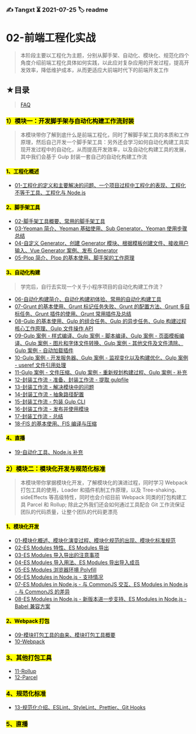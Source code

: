 ### ✍️ Tangxt ⏳ 2021-07-25 🏷️ readme

# 02-前端工程化实战

> 本阶段主要以工程化为主题，分别从脚手架、自动化、模块化、规范化四个角度介绍前端工程化具体如何实践，以此应对复杂应用的开发过程，提高开发效率，降低维护成本，从而更适应大前端时代下的前端开发工作

## ★目录

> [FAQ](./faq.md)

### <mark>1）模块一：开发脚手架与自动化构建工作流封装</mark>

> 本模块带你了解到底什么是前端工程化，同时了解脚手架工具的本质和工作原理，然后自己开发一个脚手架工具：另外还会学习如何自动化构建工具实现开发过程中的自动化，从而提高开发效率，以及自动化构建工具的发展，其中我们会基于 Gulp 封装一套自己的自动化构建工作流

#### <mark>1、工程化概述</mark>

- [01-工程化的定义和主要解决的问题、一个项目过程中工程化的表现、工程化不等于工具、工程化与 Node.js](./01/01.md)

#### <mark>2、脚手架工具</mark>

- [02-脚手架工具概要、常用的脚手架工具](./01/02.md)
- [03-Yeoman 简介、Yeoman 基础使用、Sub Generator、Yeoman 使用步骤总结](./01/03.md)
- [04-自定义 Generator、创建 Generator 模块、根据模板创建文件、接收用户输入、Vue Generator 案例、发布 Generator](./01/04.md)
- [05-Plop 简介、Plop 的基本使用、脚手架的工作原理](./01/05.md)

#### <mark>3、自动化构建</mark>

> 学完后，自行去实现一个关于小程序项目的自动化构建工作流？

- [06-自动化构建简介、自动化构建初体验、常用的自动化构建工具](./01/06.md)
- [07-Grunt 的基本使用、Grunt 标记任务失败、Grunt 的配置方法、Grunt 多目标任务、Grunt 插件的使用、Grunt 常用插件及总结](./01/07.md)
- [08-Gulp 的基本使用、Gulp 的组合任务、Gulp 的异步任务、Gulp 构建过程核心工作原理、Gulp 文件操作 API](./01/08.md)
- [09-Gulp 案例 - 样式编译、Gulp 案例 - 脚本编译、Gulp 案例 - 页面模板编译、Gulp 案例 - 图片和字体文件转换、Gulp 案例 - 其他文件及文件清除、Gulp 案例 - 自动加载插件](./01/09.md)
- [10-Gulp 案例 - 开发服务器、Gulp 案例 - 监视变化以及构建优化、Gulp 案例 - useref 文件引用处理](./01/10.md)
- [11-Gulp 案例 - 文件压缩、Gulp 案例 - 重新规划构建过程、Gulp 案例 - 补充](./01/11.md)
- [12-封装工作流 - 准备、封装工作流 - 提取 gulpfile](./01/12.md)
- [13-封装工作流 - 解决模块中的问题](./01/13.md)
- [14-封装工作流 - 抽象路径配置](./01/14.md)
- [15-封装工作流 - 包装 Gulp CLI](./01/15.md)
- [16-封装工作流 - 发布并使用模块](./01/16.md)
- [17-封装工作流 - 总结](./01/17.md)
- [18-FIS 的基本使用、FIS 编译与压缩](./01/18.md)

#### <mark>4、直播</mark>

- [19-自动化工具、Node.js 补充](./01/19.md)

### <mark>2）模块二：模块化开发与规范化标准</mark>

> 本模块带你掌据模块化开发，了解模块化的演进过程，同时学习 Webpack 打包工具的使用，Loader 和插件机制工作原理，以及 Tree-shaking、 sideEffects 等高级特性，同时也会介绍目前 Webpack 同类的打包构建工具 Parcel 和 Rollup; 除此之外我们还会如何通过工具配合 Git 工作流保证团队的代码质量，让整个团队的代码更漂亮

#### <mark>1、模块化开发</mark>

- [01-模块化概述、模块化演变过程、模块化规范的出现、模块化标准规范](./02/01.md)
- [02-ES Modules 特性、ES Modules 导出](./02/02.md)
- [03-ES Modules 导入导出的注意事项](./02/03.md)
- [04-ES Modules 导入用法、ES Modules 导出导入成员](./02/04.md)
- [05-ES Modules 浏览器环境 Polyfill](./02/05.md)
- [06-ES Modules in Node.js - 支持情况](./02/06.md)
- [07-ES Modules in Node.js - 与 CommonJS 交互、ES Modules in Node.js - 与 CommonJS 的差异](./02/07.md)
- [08-ES Modules in Node.js - 新版本进一步支持、ES Modules in Node.js - Babel 兼容方案](./02/08.md)

#### <mark>2、Webpack 打包</mark>

- [09-模块打包工具的由来、模块打包工具概要](./02/09.md)
- [10-Webpack](./02/10.md)

### <mark>3、其他打包工具</mark>

- [11-Rollup](./02/11.md)
- [12-Parcel](./02/12.md)

### <mark>4、规范化标准</mark>

- [13-规范化介绍、ESLint、StyleLint、Prettier、Git Hooks](./02/13.md)

### <mark>5、直播</mark>